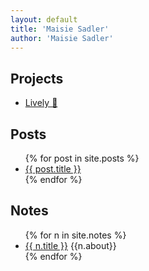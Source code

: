 ```yaml
---
layout: default
title: 'Maisie Sadler'
author: 'Maisie Sadler'
---
```


## Projects

- [Lively 🌳](https://maisiesadler.github.io/lively/)

## Posts

<ul>
  {% for post in site.posts %}
    <li>
      <a href="{{ post.url }}">{{ post.title }}</a>
    </li>
  {% endfor %}
</ul>

<!-- ## Posts by tag

{% for tag in site.tags %}
  <h3>{{ tag[0] }}</h3>
  <ul>
    {% for post in tag[1] %}
      <li><a href="{{ post.url }}">{{ post.title }}</a></li>
    {% endfor %}
  </ul>
{% endfor %} -->

## Notes

<ul>
  {% for n in site.notes %}
    <li>
      <a href="{{ n.url }}">{{ n.title }}</a> {{n.about}}
    </li>
  {% endfor %}
</ul>
